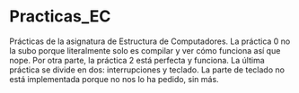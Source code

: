 # Practicas_EC
Prácticas de la asignatura de Estructura de Computadores. 
La práctica 0 no la subo porque literalmente solo es compilar y ver cómo funciona así que nope. 
Por otra parte, la práctica 2 está perfecta y funciona. 
La última práctica se divide en dos: interrupciones y teclado. La parte de teclado no está implementada porque no nos lo ha pedido, sin más.
